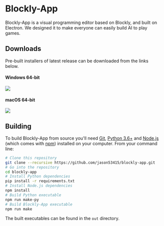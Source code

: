 # Blockly-App

Blockly-App is a visual programming editor based on Blockly, and built on Electron. We designed it to make everyone can easily build AI to play games.

## Downloads

Pre-built installers of latest release can be downloaded from the links below.

#### Windows 64-bit

[![](https://img.shields.io/badge/EXE%20Installer-v1.1.1-red)](https://github.com/jason53415/blockly-app/releases/download/v1.1.1/blockly-app-1.1.1.exe)
#### macOS 64-bit

[![](https://img.shields.io/badge/DMG%20Installer-v1.1.1-blue)](https://github.com/jason53415/blockly-app/releases/download/v1.1.1/blockly-app-1.1.1.dmg) 

## Building

To build Blockly-App from source you'll need [Git](https://git-scm.com), [Python 3.6+](https://www.python.org/) and [Node.js](https://nodejs.org/en/download/) (which comes with [npm](http://npmjs.com)) installed on your computer. From your command line:

```bash
# Clone this repository
git clone --recursive https://github.com/jason53415/blockly-app.git
# Go into the repository
cd blockly-app
# Install Python dependencies
pip install -r requirements.txt
# Install Node.js dependencies
npm install
# Build Python executable
npm run make-py
# Build Blockly-App executable
npm run make
```
The built executables can be found in the `out` directory.